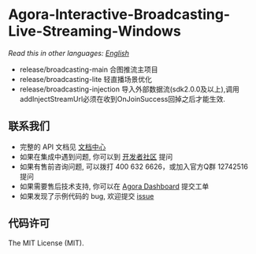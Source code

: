 # **Agora-Interactive-Broadcasting-Live-Streaming-Windows**
*Read this in other languages: [English](README.md)*

- release/broadcasting-main 合图推流主项目
- release/broadcasting-lite 轻直播场景优化
- release/broadcasting-injection 导入外部数据流(sdk2.0.0及以上),调用addInjectStreamUrl必须在收到OnJoinSuccess回掉之后才能生效.

## 联系我们
- 完整的 API 文档见 [文档中心](https://docs.agora.io/cn/)
- 如果在集成中遇到问题, 你可以到 [开发者社区](https://dev.agora.io/cn/) 提问
- 如果有售前咨询问题, 可以拨打 400 632 6626，或加入官方Q群 12742516 提问
- 如果需要售后技术支持, 你可以在 [Agora Dashboard](https://dashboard.agora.io) 提交工单
- 如果发现了示例代码的 bug, 欢迎提交 [issue](https://github.com/AgoraIO/Advanced-Interactive-Broadcasting/issues)

## 代码许可
The MIT License (MIT).
